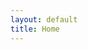 ```yaml
---
layout: default
title: Home
---
```


<div id="app">
  <home-page></home-page>
</div>

<script src="https://cdn.jsdelivr.net/npm/vue@2"></script>
<script>
  Vue.component('home-page', {
    template: `
      <div class="home-content">
        <h1>Welcome to xBei's Blog</h1>
        <p>一个脑子不灵光的人.</p>
        <div class="personal-info">
          <a href="https://space.bilibili.com/367457335" target="_blank">
            <i class="fab fa-bilibili"></i> Bilibili
          </a>
          <a href="https://github.com/xBei0223" target="_blank">
            <i class="fab fa-github"></i> GitHub
          </a>
        </div>
        <div class="blog-content">
          <ul>
            {% assign count = 0 %}
            {% for post in site.posts %}
              {% if count < 5 %}
                <li class="post-item">
                  <a href="{{ post.url | relative_url }}"><h2>{{ post.title }}</h2></a>
                  <p class="post-excerpt">{{ post.excerpt | strip_html | truncatewords: 50 }}</p>
                  <a href="{{ post.url | relative_url }}">Read more...</a>
                  <span class="post-date">{{ post.date | date: '%B %d, %Y' }}</span>
                </li>
                {% assign count = count | plus: 1 %}
              {% endif %}
            {% endfor %}
          </ul>
        </div>
      </div>
    `
  });

  new Vue({
    el: '#app'
  });
</script>
